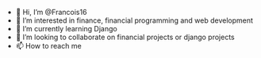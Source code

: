 - 👋 Hi, I’m @Francois16
- 👀 I’m interested in finance, financial programming and web development
- 🌱 I’m currently learning Django
- 💞️ I’m looking to collaborate on financial projects or django projects
- 📫 How to reach me 
